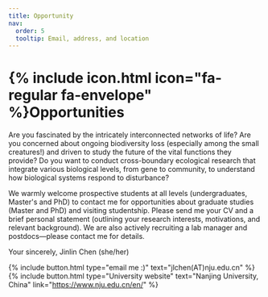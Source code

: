 ```yaml
---
title: Opportunity
nav:
  order: 5
  tooltip: Email, address, and location
---
```


# {% include icon.html icon="fa-regular fa-envelope" %}Opportunities

Are you fascinated by the intricately interconnected networks of life?
Are you concerned about ongoing biodiversity loss (especially among the small creatures!) and driven to study the future of the vital functions they provide?
Do you want to conduct cross-boundary ecological research that integrate various biological levels, from gene to community, to understand how biological systems respond to disturbance?  

We warmly welcome prospective students at all levels (undergraduates, Master's and PhD) to contact me for opportunities about graduate studies (Master and PhD) and visiting studentship. Please send me your CV and a brief personal statement (outlining your research interests, motivations, and relevant background). We are also actively recruiting a lab manager and postdocs—please contact me for details. 

Your sincerely,
Jinlin Chen (she/her)


{%
  include button.html
  type="email me :)"
  text="jlchen(AT)nju.edu.cn"
%}
{%
  include button.html
  type="University website"
  text="Nanjing University, China"
  link="https://www.nju.edu.cn/en/"
%}
